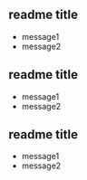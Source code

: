 ## readme title

* message1
* message2

## readme title

* message1
* message2

## readme title

* message1
* message2

